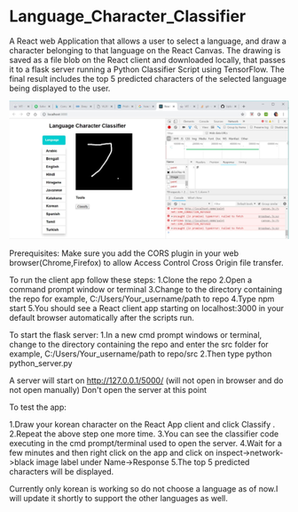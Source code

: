 # Language_Character_Classifier
A React web Application that allows a user to select a language, and draw a character belonging to that language on the React Canvas. The drawing is saved as a file blob on the React client and downloaded locally, that passes it to a flask server running a Python Classifier Script using TensorFlow. The final result includes the top 5 predicted characters of the selected language being displayed to the user.

![alt text](https://github.com/PRISHIta123/Language_Character_Classifier/blob/master/Project.JPG)

Prerequisites:
Make sure you add the CORS plugin in your web browser(Chrome,Firefox) to allow Access Control Cross Origin file transfer.

To run the client app follow these steps:
1.Clone the repo
2.Open a command prompt window or terminal
3.Change to the directory containing the repo 
  for example, C:/Users/Your_username/path to repo
4.Type npm start
5.You should see a React client app starting on localhost:3000 in your default browser automatically after the scripts run.

To start the flask server:
1.In a new cmd prompt windows or terminal, change to the directory containing the repo and enter the src folder
  for example, C:/Users/Your_username/path to repo/src
2.Then type python python_server.py

A server will start on http://127.0.0.1/5000/ (will not open in browser and do not open manually)
Don't open the server at this point

To test the app:

1.Draw your korean character on the React App client and click Classify .
2.Repeat the above step one more time.
3.You can see the classifier code executing in the cmd prompt/terminal used to open the server.
4.Wait for a few minutes and then right click on the app and click on inspect->network->black image label under Name->Response
5.The top 5 predicted characters will be displayed.

Currently only korean is working so do not choose a language as of now.I will update it shortly to support the other languages as well.






